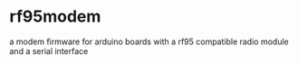 # rf95modem
a modem firmware for arduino boards with a rf95 compatible radio module and a serial interface
